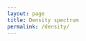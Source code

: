 ```yaml
---
layout: page
title: Density spectrum
permalink: /density/
---
```


<script src="../assets/processing.js"></script>

<script type="text/processing" data-processing-target="processing-canvas">





boolean box1 = true;   // top
boolean box2 = true;
boolean box3 = true;
boolean box4 = true;   // bottom


int xmax = 700;  //1200
int ymax = 850;   //850
PFont f;
PFont fbold;
PFont fbig;
PFont fmedium;
int leftmargin = 50;
int topmargin = 175;
int linelength = xmax - leftmargin - 50;
int spacing = 200;
float line3y = topmargin + 3 * spacing;
float line2y = topmargin + 2 * spacing;
float line1y = topmargin + 1 * spacing;
float line0y = topmargin + 0 * spacing;
float topboxheight = 180;
float botboxheight = 35;
float boxlength = linelength / 10 / 2; // half box length
float box3center = 109;
float box2center = 567;
float box1center = 296;
float box3left;
float box2left;
float box1left;
float box3right;
float box2right;
float box1right;
float rho;
float rho3L;
float rho3R;
float rho2L;
float rho2R;
float rho1L;
float rho1R;
float rho0L;
float rho0R;
int botbez = 75;  // Bezier control point offset
int topbez = 75;  // Bezier control point offset

String[] materials = {

"Hydrogen",
"Helium",
"Neon",
"Nitrogen",
"Oxygen",
"Fluorine",
"Argon",
"Chlorine",
"Krypton",
"Xenon",
"Radon",
"Lithium",
"Potassium",
"Sodium",
"Rubidium",
"Calcium",
"Magnesium",
"Phosphorus",
"Beryllium",
"Francium",
"Caesium",
"Sulphur",
"Carbon",
"Silicon",
"Boron",
"Strontium",
"Aluminium",
"Scandium",
"Bromine",
"Barium",
"Yttrium",
"Titanium",
"Selenium",
"Iodine",
"Europium",
"Germanium",
"Radium",
"Arsenic",
"Gallium",
"Vanadium",
"Lanthanum",
"Tellurium",
"Zirconium",
"Antimony",
"Cerium",
"Praseodymium",
"Ytterbium",
"Astatine",
"Neodymium",
"Zinc",
"Chromium",
"Promethium",
"Tin",
"Indium",
"Manganese",
"Samarium",
"Iron",
"Gadolinium",
"Terbium",
"Dysprosium",
"Niobium",
"Cadmium",
"Holmium",
"Cobalt",
"Nickel",
"Copper",
"Erbium",
"Polonium",
"Thulium",
"Bismuth",
"Lutetium",
"Actinium",
"Molybdenum",
"Silver",
"Lead",
"Technetium",
"Thorium",
"Thallium",
"Palladium",
"Ruthenium",
"Rhodium",
"Hafnium",
"Einsteinium",
"Curium",
"Mercury",
"Americium",
"Berkelium",
"Californium",
"Protactinium",
"Tantalum",
"Rutherfordium",
"Uranium",
"Tungsten",
"Gold",
"Plutonium",
"Neptunium",
"Rhenium",
"Platinum",
"Iridium",
"Osmium",
"Polybutylene",
"Polymethylpentene",
"Ethylene-propylene",
"Propylene",
"LDPE",
"HDPE",
"Polybutene",
"Natural rubber",
"Butyl rubber",
"Styrene-butadiene",
"Polystyrene",
"Polyacrylonitrile",
"Polyvinyl acetate",
"Polycarbonate",
"Polychloroprene rubber",
"Polysulphone",
"Polyethylene terephtalate",
"PVC",
"PTFE Teflon",
"Water",
"Red blood cell (RBC)",
"Malaria-infected RBC",
"Lymphocyte",
"Apoptotic lymphocyte",
"Trichlorotrifluoroethane",
"Trichlorobenzene",
"Dioxane",
"Methoxyethanol",
"Acetic Acid",
"Acetone",
"Acetonitrile",
"Alcohol, ethyl",
"Alcohol, methyl",
"Alcohol, propyl",
"Ammonia (aqua)",
"Analine",
"Benzene",
"Benzil",
"Brine",
"Butyric Acid",
"Butane",
"n-Butyl Acetate",
"n-Butyl Alcohol",
"n-Butyl Chloride",
"Caproic acid",
"Carbolic acid",
"Carbon disulfide",
"Carbon tetrachloride",
"Carene",
"Castor oil",
"Chloride",
"Chlorobenzene",
"Chloroform",
"Chloroform",
"Citric acid",
"Coconut oil",
"Cotton seed oil",
"Cresol",
"Creosote",
"Crude oil, 48 API",
"Crude oil, 40 API",
"Crude oil, 35.6 API",
"Crude oil, 32.6 API",
"Crude oil, California",
"Crude oil, Mexican",
"Crude oil, Texas",
"Cumene",
"Cyclohexane",
"Cyclopentane",
"Decane",
"Diethyl ether",
"Dichlorobenzene",
"Dichloromethane",
"Diethylene glycol",
"Dichloromethane",
"Dimethyl Acetamide",
"Dimethylformamide",
"Dodecane",
"Ethane",
"Ether",
"Ethylamine",
"Ethyl Acetate",
"Ethyl Alcohol",
"Ethyl Ether",
"Ethylene Dichloride",
"Ethylene glycol",
"R12 refrigerant",
"Formaldehyde",
"Freon 11",
"Freon 21",
"Fuel oil",
"Furan",
"Furforol",
"Gasoline, natural",
"Gasoline, Vehicle",
"Gas oils",
"Glycerin",
"Glyme",
"Glycerol",
"Heptane",
"Hexane",
"Hexanol",
"Hexene",
"Hydrazine",
"Iodine",
"Ionene",
"Isobutyl Alcohol",
"Iso-Octane",
"Isopropyl Alcohol",
"Isopropyl Myristate",
"Kerosene",
"Linolenic Acid",
"Linseed oil",
"Methane",
"Methanol",
"Methyl Isoamyl Ketone",
"Methyl Isobutyl Ketone",
"Methyl n-Propyl Ketone",
"Methyl t-Butyl Ether",
"N-Methylpyrrolidone",
"Methyl Ethyl Ketone",
"MEK",
"Naphtha",
"Naphtha, wood",
"Napthalene",
"Ocimene",
"Octane",
"Olive oil",
"Palmitic Acid",
"Pentane",
"Pentane",
"Petroleum Ether",
"Gasoline",
"Phenol",
"Phosgene",
"Phytadiene",
"Pinene",
"Propane",
"Propane, R-290",
"Propanol",
"Propylene Carbonate",
"Propylene",
"Propyl Alcohol",
"Propylene glycol",
"Pyridine",
"Pyrrole",
"Rape seed oil",
"Resorcinol",
"Rosin oil",
"Sabiname",
"Sea water",
"Silane",
"Sodium Hydroxide",
"Sorbaldehyde",
"Soya bean oil",
"Stearic Acid",
"Sulphuric Acid",
"Sunflower oil",
"Styrene",
"Terpinene",
"Tetrahydrofuran",
"Toluene",
"Toluene",
"Triethylamine",
"Trifluoroacetic Acid",
"Turpentine",
"Sea water",
"Whale oil",
"o-Xylene",

};

float[] densities = {

0.00008988,
0.0001785,
0.0008999,
0.0012506,
0.001429,
0.001696,
0.0017837,
0.003214,
0.003733,
0.005887,
0.00973,
0.534,
0.862,
0.971,
1.532,
1.54,
1.738,
1.82,
1.85,
1.87,
1.873,
2.067,
2.267,
2.3296,
2.34,
2.64,
2.698,
2.989,
3.122,
3.594,
4.469,
4.54,
4.809,
4.93,
5.243,
5.323,
5.5,
5.776,
5.907,
6.11,
6.145,
6.232,
6.506,
6.685,
6.77,
6.773,
6.965,
7,
7.007,
7.134,
7.15,
7.26,
7.287,
7.31,
7.44,
7.52,
7.874,
7.895,
8.229,
8.55,
8.57,
8.69,
8.795,
8.86,
8.912,
8.96,
9.066,
9.32,
9.321,
9.807,
9.84,
10.07,
10.22,
10.501,
11.342,
11.5,
11.72,
11.85,
12.02,
12.37,
12.41,
13.31,
13.5,
13.51,
13.5336,
13.69,
14.79,
15.1,
15.37,
16.654,
18.1,
18.95,
19.25,
19.282,
19.84,
20.45,
21.02,
21.46,
22.56,
22.61,
0.6,
0.83,
0.86,
0.91,
0.91,
0.96,
0.915,
0.91,
0.92,
0.93,
1.05,
1.17,
1.19,
1.2,
1.23,
1.24,
1.36,
1.38,
2.27,
1,
1.11,
1.1,
1.08,
1.09,
1.564,
1.454,
1.0336,
0.9646,
1.0491,
0.78458,
0.7822,
0.78506,
0.78651,
0.79996,
0.82335,
1.01893,
0.87381,
1.07964,
1.23,
0.959,
0.59909,
0.8796,
0.8097,
0.8862,
0.92106,
0.9563,
1.26097,
1.58439,
0.85699,
0.95614,
1.55988,
1.1058,
1.4892,
1.46473,
1.65951,
0.92427,
0.92587,
1.02358,
1.06683,
0.79,
0.825,
0.847,
0.862,
0.915,
0.973,
0.873,
0.86019,
0.7785,
0.7454,
0.72628,
0.714,
1.3058,
1.326,
1.12,
1.326,
0.9415,
0.9487,
0.75463,
0.57026,
0.07272,
0.68078,
0.9006,
0.7892,
0.7133,
1.253,
1.09678,
1.31095,
0.81214,
1.49,
1.37,
0.89013,
1.41603,
1.15493,
0.71122,
0.73722,
0.89,
1.25937,
0.8691,
1.1261,
0.6795,
0.65483,
0.81053,
0.67117,
0.79452,
4.92728,
0.93227,
0.8016,
0.6919,
0.7854,
0.8532,
0.81715,
0.89864,
0.92907,
0.46454,
0.7913,
0.888,
0.8008,
0.8082,
0.7405,
1.0304,
0.8049,
0.80252,
0.66477,
0.95951,
0.82015,
0.79772,
0.91786,
0.86,
0.85058,
0.6262,
0.62482,
0.64,
0.73722,
1.07228,
1.37759,
0.82335,
0.85699,
0.58307,
0.49353,
0.80413,
1.2006,
0.51435,
0.8037,
0.96527,
0.97873,
0.96591,
0.92,
1.26866,
0.98,
0.81214,
1.02518,
0.71763,
1.25,
0.89543,
0.926,
0.89063,
1.839,
0.92,
0.90344,
0.84738,
0.888,
0.8669,
0.86227,
0.7276,
1.489,
0.8682,
1.02198,
0.925,
0.8802,

};

//String[] materials = new String[1000];
//float[] densities = new float[1000];




String[] filein;
int materials_length = 0;

void setup() {
  smooth();
  size(700, 850);  // was size(1200, 850);
  background(255);
  rectMode(CORNERS);
  f = loadFont("SansSerif.plain-12.vlw");
  fbold = loadFont("SansSerif.bold-12.vlw");
  fbig = loadFont("SansSerif.bold-30.vlw");
  fmedium = loadFont("SansSerif.plain-18.vlw");


  //filein = loadStrings("density_data.txt");
  //for (int i = 0; i < filein.length; i++) {
  //  // println(filein[i]);
  //  materials[i] = split(filein[i], TAB)[0];
  //  densities[i] = Float.parseFloat(split(filein[i], TAB)[1]);
  //}




  //for (int i = 0; i < materials.length; i++) {
  //  if (materials[i] == null) {
  //    materials_length = i;
  //    break;
  //  }
  //}

  materials_length = materials.length;
}

void draw() {
  background(255);



  strokeWeight(4);

  fill(0, 0, 0);

  box3left = box3center - boxlength;
  box3right = box3center + boxlength;
  box2left = box2center - boxlength;
  box2right = box2center + boxlength;
  box1left = box1center - boxlength;
  box1right = box1center + boxlength;


  //  rect(box3left, line3y-topboxheight, box3right, line3y+botboxheight);
  //  rect(box2left, line2y-topboxheight, box2right, line2y+botboxheight);
  //  rect(box1left, line1y-topboxheight, box1right, line1y+botboxheight);
  //  
  //  noFill();
  //
  //
  //  bezier(box3left,  line3y-topboxheight, box3left,  line3y-topboxheight-botbez, leftmargin,            line2y+topbez, leftmargin,            line2y);
  //  bezier(box3right, line3y-topboxheight, box3right, line3y-topboxheight-botbez, leftmargin+linelength, line2y+topbez, leftmargin+linelength, line2y);
  //  bezier(box2left,  line2y-topboxheight, box2left,  line2y-topboxheight-botbez, leftmargin,            line1y+topbez, leftmargin,            line1y);
  //  bezier(box2right, line2y-topboxheight, box2right, line2y-topboxheight-botbez, leftmargin+linelength, line1y+topbez, leftmargin+linelength, line1y);
  //  bezier(box1left,  line1y-topboxheight, box1left,  line1y-topboxheight-botbez, leftmargin,            line0y+topbez, leftmargin,            line0y);
  //  bezier(box1right, line1y-topboxheight, box1right, line1y-topboxheight-botbez, leftmargin+linelength, line0y+topbez, leftmargin+linelength, line0y);
  //  
  //  line(box3left,  line3y-topboxheight, leftmargin,            line2y);
  //  line(box3right, line3y-topboxheight, leftmargin+linelength, line2y);
  //  line(box2left,  line2y-topboxheight, leftmargin,            line1y);
  //  line(box2right, line2y-topboxheight, leftmargin+linelength, line1y);
  //  line(box1left,  line1y-topboxheight, leftmargin,            line0y);
  //  line(box1right, line1y-topboxheight, leftmargin+linelength, line0y);

  //  noStroke();

  stroke(255);

  if (box4) {
    fill(255*.50);          // BOTTOM
    beginShape();
    vertex(leftmargin-20, line3y+55);
    vertex(leftmargin-20, line3y-150);
    vertex(leftmargin+20+linelength, line3y-150);
    vertex(leftmargin+20+linelength, line3y+55);
    endShape(CLOSE);
  }

  if (box3) {
    fill(255*0.65);
    beginShape();
    vertex(box3left, line3y+65);  // this one is different
    vertex(box3left, line3y-165);
    vertex(leftmargin-20, line3y-165);
    vertex(leftmargin-20, line2y-150);
    vertex(leftmargin+20+linelength, line2y-150);
    vertex(leftmargin+20+linelength, line3y-165);
    vertex(box3right, line3y-165);
    vertex(box3right, line3y+65);  // this one is different
    endShape(CLOSE);
  }

  if (box2) {
    fill(255*0.80);
    beginShape();
    vertex(box2left, line2y+45);
    vertex(box2left, line2y-165);
    vertex(leftmargin-20, line2y-165);
    vertex(leftmargin-20, line1y-150);
    vertex(leftmargin+20+linelength, line1y-150);
    vertex(leftmargin+20+linelength, line2y-165);
    vertex(box2right, line2y-165);
    vertex(box2right, line2y+45);
    endShape(CLOSE);
  }

  if (box1) {
    fill(255*0.90);         // TOP
    beginShape();
    vertex(box1left, line1y+45);
    vertex(box1left, line1y-165);
    vertex(leftmargin-20, line1y-165);
    vertex(leftmargin-20, line0y-150);
    vertex(leftmargin+20+linelength, line0y-150);
    vertex(leftmargin+20+linelength, line1y-165);
    vertex(box1right, line1y-165);
    vertex(box1right, line1y+45);
    endShape(CLOSE);
  }

  strokeWeight(1);

  // ADD THE MATERIAL NAMES

  fill(0);
  textFont(f, 12);

  translate(leftmargin, line0y - 5);
  rotate(-HALF_PI);
  textAlign(LEFT, CENTER);
  if (box1) {
    for (int i = 0; i < materials_length; i++) {
      if (rho0L <= densities[i] && densities[i] <= rho0R) {
        text(materials[i], 0, (densities[i]-rho0L) * linelength / 0.023);
      }
    }
  }
  translate(-spacing, 0);
  if (box2) {
    for (int i = 0; i < materials_length; i++) {
      if (rho1L <= densities[i] && densities[i] <= rho1R) {
        text(materials[i], 0, (densities[i]-rho1L) * linelength / 0.23);
      }
    }
  }

  fill(0);
  translate(-spacing, 0);
  if (box3) {
    for (int i = 0; i < materials_length; i++) {
      if (rho2L <= densities[i] && densities[i] <= rho2R) {
        text(materials[i], 0, (densities[i]-rho2L) * linelength / 2.3);
      }
    }
  }

  translate(-spacing, 0);
  if (box4) {
    for (int i = 0; i < materials_length; i++) {
      if (rho3L <= densities[i] && densities[i] <= rho3R) {
        text(materials[i], 0, (densities[i]-rho3L) * linelength / 23.0);
      }
    }
  }




  rotate(HALF_PI);
  translate(-leftmargin, -line3y + 5);

  noFill();

  stroke(0);
  if (box4) {
    line(leftmargin, line3y, leftmargin + linelength, line3y); // line 3
  }
  if (box3) {
    line(leftmargin, line2y, leftmargin + linelength, line2y); // line 2
  }
  stroke(0);
  if (box2) {
    line(leftmargin, line1y, leftmargin + linelength, line1y); // line 1
  }
  if (box1) {
    line(leftmargin, line0y, leftmargin + linelength, line0y); // line 0
  }


  fill(0);
  strokeWeight(1);

  textAlign(RIGHT, CENTER);

  fill(0);
  textFont(fbig, 30);
  if (box1) {
    text("1000x", xmax*.96, line0y - 120);
  }
  if (box2) {
    text("100x", xmax*.96, line1y - 120);
  }
  fill(0);
  if (box3) {
    text("10x", xmax*.96, line2y - 120);
  }
  if (box4) {
    text("1x", xmax*.96, line3y - 120);
  }

  fill(0);
  textFont(fbold, 12);
  if (box4) {
    text("Density (g/mL)", leftmargin + linelength/2, ymax-35);
  }

  textFont(fmedium, 9);  // ADDED

  stroke(0);
  fill(0);
  rho3L = 0;
  rho3R = 23;
  rho = floor(rho3L);
  if (box4) {
    while (rho <= ceil (rho3R)) {
      line(leftmargin + rho * linelength / 23, line3y, leftmargin + rho * linelength / 23, line3y+10);
      textAlign(CENTER, CENTER);
      text(nf(rho, 0, 0), leftmargin + rho * linelength / 23, line3y+20);
      rho += 1;
    }
  }

  rho2L = (box3left - leftmargin) * 23 / linelength;
  rho2R = (box3right - leftmargin) * 23 / linelength;
  rho = ceil(rho2L * 10) / 10.0;
  if (box3) {
    while (rho < ceil (rho2R * 10) / 10.0) {
      line(leftmargin + (rho-rho2L) * linelength / 2.3, line2y, leftmargin + (rho-rho2L) * linelength / 2.3, line2y+10);
      textAlign(CENTER, CENTER);
      text(nf(rho, 0, 1), leftmargin + (rho-rho2L) * linelength / 2.3, line2y+20);
      rho += 0.1;
    }
  }

  stroke(0);
  fill(0);
  rho1L = (box2left - leftmargin) * 2.3 / linelength + rho2L;
  rho1R = (box2right - leftmargin) * 2.3 / linelength + rho2L;
  rho = ceil(rho1L * 100) / 100.0;
  if (box2) {
    while (rho < ceil (rho1R * 100) / 100.0) {
      line(leftmargin + (rho-rho1L) * linelength / 0.23, line1y, leftmargin + (rho-rho1L) * linelength / 0.23, line1y+10);
      textAlign(CENTER, CENTER);
      text(nf(rho, 0, 2), leftmargin + (rho-rho1L) * linelength / 0.23, line1y+20);
      rho += 0.01;
    }
  }

  rho0L = (box1left - leftmargin) * 0.23 / linelength + rho1L;
  rho0R = (box1right - leftmargin) * 0.23 / linelength + rho1L;
  rho = ceil(rho0L * 1000) / 1000.0;
  if (box1) {
    while (rho < ceil (rho0R * 1000) / 1000.0) {
      line(leftmargin + (rho-rho0L) * linelength / 0.023, line0y, leftmargin + (rho-rho0L) * linelength / 0.023, line0y+10);
      textAlign(CENTER, CENTER);
      text(nf(rho, 0, 3), leftmargin + (rho-rho0L) * linelength / 0.023, line0y+20);
      rho += 0.001;
    }
  }


  strokeWeight(3.0);
  stroke(255, 0, 0);
  if (box1) {
    line(166, 150, 213, 150);
    line(166, 150, 166, 160);
    line(        213, 150, 213, 160);
    line((166+213)/2, 150, (166+213)/2, 140);
  }
  fill(255, 0, 0);
  textFont(fmedium, 18);
  if (box1) {
    text("Current resolution of", (166+213)/2, 78);
    text("vibrating tube sensors", (166+213)/2, 100);
    text("(0.001 g/mL)", (166+213)/2, 122);
  }
}

void mouseDragged() {
  // println(mouseX);
  if (line3y - 150 < mouseY && mouseY < line3y + 50) {
    box3center = mouseX;
  }
  if (line2y - 150 < mouseY && mouseY < line2y + 50) {
    box2center = mouseX;
  }
  if (line1y - 150 < mouseY && mouseY < line1y + 50) {
    box1center = mouseX;
  }
}

//void mouseClicked() {
//  if (mouseX < 20 && mouseY < 20) {
//    save("out.png");
//  }
//}






</script>
<canvas id="processing-canvas"> </canvas>
